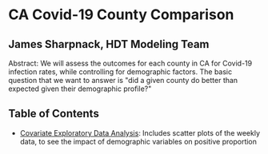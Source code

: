 # CA Covid-19 County Comparison
## James Sharpnack, HDT Modeling Team

Abstract: We will assess the outcomes for each county in CA for Covid-19 infection rates, while controlling for demographic factors.  The basic question that we want to answer is "did a given county do better than expected given their demographic profile?"

## Table of Contents

- [Covariate Exploratory Data Analysis](notebooks/weekly_data_EDA.ipynb): Includes scatter plots of the weekly data, to see the impact of demographic variables on positive proportion
